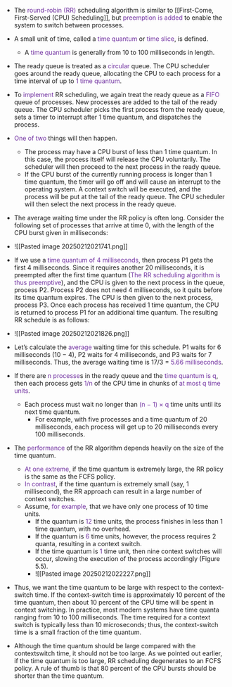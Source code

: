 
- The <span style="color:rgb(112, 48, 160)">round-robin (RR)</span> scheduling algorithm is similar to [[First-Come, First-Served (CPU) Scheduling]], but <span style="color:rgb(112, 48, 160)">preemption</span> <span style="color:rgb(112, 48, 160)">is added</span> to enable the system to switch between processes. 
- A small unit of time, called a <span style="color:rgb(112, 48, 160)">time quantum</span> or <span style="color:rgb(112, 48, 160)">time slice</span>, is defined. 
	- A <span style="color:rgb(112, 48, 160)">time quantum</span> is generally from 10 to 100 milliseconds in length. 
- The ready queue is treated as a <span style="color:rgb(112, 48, 160)">circular</span> queue. The CPU scheduler goes around the ready queue, allocating the CPU to each process for a time interval of up to<span style="color:rgb(112, 48, 160)"> 1 time quantum</span>.
- To <span style="color:rgb(112, 48, 160)">implement</span> RR scheduling, we again treat the ready queue as a <span style="color:rgb(112, 48, 160)">FIFO</span> queue of processes. New processes are added to the tail of the ready queue. The CPU scheduler picks the first process from the ready queue, sets a timer to interrupt after 1 time quantum, and dispatches the process.
- <span style="color:rgb(112, 48, 160)">One of two</span> things will then happen. 
	- The process may have a CPU burst of less than 1 time quantum. In this case, the process itself will release the CPU voluntarily. The scheduler will then proceed to the next process in the ready queue. 
	- If the CPU burst of the currently running process is longer than 1 time quantum, the timer will go off and will cause an interrupt to the operating system. A context switch will be executed, and the process will be put at the tail of the ready queue. The CPU scheduler will then select the next process in the ready queue.
- The average waiting time under the RR policy is often long. Consider the following set of processes that arrive at time 0, with the length of the CPU burst given in milliseconds:
- ![[Pasted image 20250212021741.png]]
- If we use a <span style="color:rgb(112, 48, 160)">time quantum of 4 milliseconds</span>, then process P1 gets the first 4 milliseconds. Since it requires another 20 milliseconds, it is preempted after the first time quantum (<span style="color:rgb(112, 48, 160)">The RR scheduling algorithm is thus preemptive</span>), and the CPU is given to the next process in the queue, process P2. Process P2 does not need 4 milliseconds, so it quits before its time quantum expires. The CPU is then given to the next process, process P3. Once each process has received 1 time quantum, the CPU is returned to process P1 for an additional time quantum. The resulting RR schedule is as follows:
- ![[Pasted image 20250212021826.png]]
- Let’s calculate the <span style="color:rgb(112, 48, 160)">average</span> waiting time for this schedule. P1 waits for 6 milliseconds (10 − 4), P2 waits for 4 milliseconds, and P3 waits for 7 milliseconds. Thus, the average waiting time is 17/3 = <span style="color:rgb(112, 48, 160)">5.66 milliseconds</span>.
- If there are <span style="color:rgb(112, 48, 160)">n processe</span>s in the ready queue and the <span style="color:rgb(112, 48, 160)">time quantum is q</span>, then each process gets <span style="color:rgb(112, 48, 160)">1/n </span>of the CPU time in chunks of <span style="color:rgb(112, 48, 160)">at most q time units</span>. 
	- Each process must wait no longer than<span style="color:rgb(112, 48, 160)"> (n − 1) × q </span>time units until its next time quantum. 
		- For example, with five processes and a time quantum of 20 milliseconds, each process will get up to 20 milliseconds every 100 milliseconds.
- The <span style="color:rgb(112, 48, 160)">performance</span> of the RR algorithm depends heavily on the size of the time quantum. 
	- <span style="color:rgb(112, 48, 160)">At one extreme</span>, if the time quantum is extremely large, the RR policy is the same as the FCFS policy. 
	- <span style="color:rgb(112, 48, 160)">In contrast</span>, if the time quantum is extremely small (say, 1 millisecond), the RR approach can result in a large number of context switches.
	 - Assume,<span style="color:rgb(112, 48, 160)"> for example</span>, that we have only one process of 10 time units. 
		- If the quantum is <span style="color:rgb(112, 48, 160)">12</span> time units, the process finishes in less than 1 time quantum, with no overhead. 
		- If the quantum is <span style="color:rgb(112, 48, 160)">6</span> time units, however, the process requires 2 quanta, resulting in a context switch. 
		- If the time quantum is <span style="color:rgb(112, 48, 160)">1</span> time unit, then nine context switches will occur, slowing the execution of the process accordingly (Figure 5.5).
		- ![[Pasted image 20250212022227.png]]

- Thus, we want the time quantum to be large with respect to the context-switch time. If the context-switch time is approximately 10 percent of the time quantum, then about 10 percent of the CPU time will be spent in context switching. In practice, most modern systems have time quanta ranging from 10 to 100 milliseconds. The time required for a context switch is typically less than 10 microseconds; thus, the context-switch time is a small fraction of the time quantum.
- Although the time quantum should be large compared with the contextswitch time, it should not be too large. As we pointed out earlier, if the time quantum is too large, RR scheduling degenerates to an FCFS policy. A rule of thumb is that 80 percent of the CPU bursts should be shorter than the time quantum.